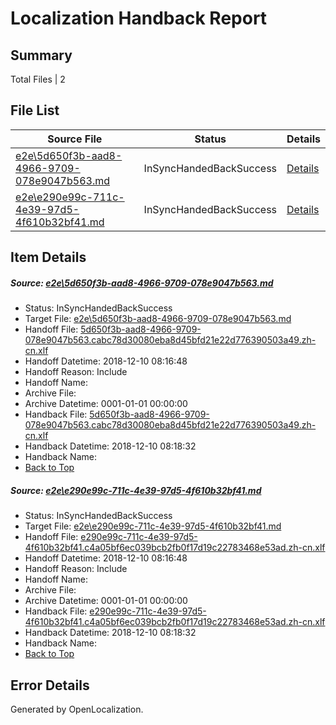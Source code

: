 # <a name='report-top'></a> Localization Handback Report

## Summary
 Total Files | 2

## File List
 Source File | Status | Details 
 ----------- | ------ | ------- 
 [e2e\5d650f3b-aad8-4966-9709-078e9047b563.md](https://github.com/OpenLocalizationTestOrg/ol-test3/blob/86c519c934e150cc8403d1cb3372f067d24f0135/e2e/5d650f3b-aad8-4966-9709-078e9047b563.md) | InSyncHandedBackSuccess | [Details](#d33d182f5a0832ac4d67e30fd6a837fde82673632)
 [e2e\e290e99c-711c-4e39-97d5-4f610b32bf41.md](https://github.com/OpenLocalizationTestOrg/ol-test3/blob/86c519c934e150cc8403d1cb3372f067d24f0135/e2e/e290e99c-711c-4e39-97d5-4f610b32bf41.md) | InSyncHandedBackSuccess | [Details](#9d693ddd741f6b321fc0c1c8d8c95e42b2dd2c874)

## Item Details
##### <a name='d33d182f5a0832ac4d67e30fd6a837fde82673632'></a> Source: [e2e\5d650f3b-aad8-4966-9709-078e9047b563.md](https://github.com/OpenLocalizationTestOrg/ol-test3/blob/86c519c934e150cc8403d1cb3372f067d24f0135/e2e/5d650f3b-aad8-4966-9709-078e9047b563.md)
* Status: InSyncHandedBackSuccess
* Target File: [e2e\5d650f3b-aad8-4966-9709-078e9047b563.md](https://github.com/OpenLocalizationTestOrg/ol-test3-zhcn/blob/c4fb2ed376565be02b60c6b4efc4edac472d262f/e2e/5d650f3b-aad8-4966-9709-078e9047b563.md)
* Handoff File: [5d650f3b-aad8-4966-9709-078e9047b563.cabc78d30080eba8d45bfd21e22d776390503a49.zh-cn.xlf](https://github.com/OpenLocalizationTestOrg/ol-test3-handoff/blob/6c90f1977691723149bfe3356daf8b7962e04a91/ol-handoff/OpenLocalizationTestOrg/ol-test3-zhcn/ci/5d650f3b-aad8-4966-9709-078e9047b563.cabc78d30080eba8d45bfd21e22d776390503a49.zh-cn.xlf)
* Handoff Datetime: 2018-12-10 08:16:48
* Handoff Reason: Include
* Handoff Name: 
* Archive File: 
* Archive Datetime: 0001-01-01 00:00:00
* Handback File: [5d650f3b-aad8-4966-9709-078e9047b563.cabc78d30080eba8d45bfd21e22d776390503a49.zh-cn.xlf](https://github.com/OpenLocalizationTestOrg/ol-test3-handback/blob/2ba2a389331f9a7d07a781e8eb7c1c95ca9dc36b/ol-handback/OpenLocalizationTestOrg/ol-test3-zhcn/ci/5d650f3b-aad8-4966-9709-078e9047b563.cabc78d30080eba8d45bfd21e22d776390503a49.zh-cn.xlf)
* Handback Datetime: 2018-12-10 08:18:32
* Handback Name: 
* [Back to Top](#report-top)

##### <a name='9d693ddd741f6b321fc0c1c8d8c95e42b2dd2c874'></a> Source: [e2e\e290e99c-711c-4e39-97d5-4f610b32bf41.md](https://github.com/OpenLocalizationTestOrg/ol-test3/blob/86c519c934e150cc8403d1cb3372f067d24f0135/e2e/e290e99c-711c-4e39-97d5-4f610b32bf41.md)
* Status: InSyncHandedBackSuccess
* Target File: [e2e\e290e99c-711c-4e39-97d5-4f610b32bf41.md](https://github.com/OpenLocalizationTestOrg/ol-test3-zhcn/blob/c4fb2ed376565be02b60c6b4efc4edac472d262f/e2e/e290e99c-711c-4e39-97d5-4f610b32bf41.md)
* Handoff File: [e290e99c-711c-4e39-97d5-4f610b32bf41.c4a05bf6ec039bcb2fb0f17d19c22783468e53ad.zh-cn.xlf](https://github.com/OpenLocalizationTestOrg/ol-test3-handoff/blob/6c90f1977691723149bfe3356daf8b7962e04a91/ol-handoff/OpenLocalizationTestOrg/ol-test3-zhcn/ci/e290e99c-711c-4e39-97d5-4f610b32bf41.c4a05bf6ec039bcb2fb0f17d19c22783468e53ad.zh-cn.xlf)
* Handoff Datetime: 2018-12-10 08:16:48
* Handoff Reason: Include
* Handoff Name: 
* Archive File: 
* Archive Datetime: 0001-01-01 00:00:00
* Handback File: [e290e99c-711c-4e39-97d5-4f610b32bf41.c4a05bf6ec039bcb2fb0f17d19c22783468e53ad.zh-cn.xlf](https://github.com/OpenLocalizationTestOrg/ol-test3-handback/blob/2ba2a389331f9a7d07a781e8eb7c1c95ca9dc36b/ol-handback/OpenLocalizationTestOrg/ol-test3-zhcn/ci/e290e99c-711c-4e39-97d5-4f610b32bf41.c4a05bf6ec039bcb2fb0f17d19c22783468e53ad.zh-cn.xlf)
* Handback Datetime: 2018-12-10 08:18:32
* Handback Name: 
* [Back to Top](#report-top)


## Error Details

Generated by OpenLocalization.
